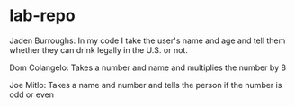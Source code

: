# lab-repo
Jaden Burroughs: In my code I take  the user's name and age and tell them whether they can drink legally in the U.S. or not.

Dom Colangelo: Takes a number and name and multiplies the number by 8

Joe Mitlo: Takes a name and number and tells the person if the number is odd or even
